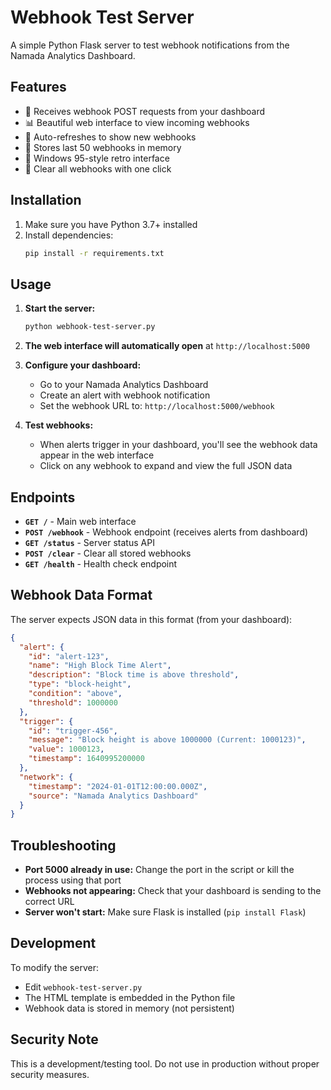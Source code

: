 # Webhook Test Server

A simple Python Flask server to test webhook notifications from the Namada Analytics Dashboard.

## Features

- 🚨 Receives webhook POST requests from your dashboard
- 📊 Beautiful web interface to view incoming webhooks
- 🔄 Auto-refreshes to show new webhooks
- 📝 Stores last 50 webhooks in memory
- 🎨 Windows 95-style retro interface
- 🧹 Clear all webhooks with one click

## Installation

1. Make sure you have Python 3.7+ installed
2. Install dependencies:
   ```bash
   pip install -r requirements.txt
   ```

## Usage

1. **Start the server:**
   ```bash
   python webhook-test-server.py
   ```

2. **The web interface will automatically open** at `http://localhost:5000`

3. **Configure your dashboard:**
   - Go to your Namada Analytics Dashboard
   - Create an alert with webhook notification
   - Set the webhook URL to: `http://localhost:5000/webhook`

4. **Test webhooks:**
   - When alerts trigger in your dashboard, you'll see the webhook data appear in the web interface
   - Click on any webhook to expand and view the full JSON data

## Endpoints

- **`GET /`** - Main web interface
- **`POST /webhook`** - Webhook endpoint (receives alerts from dashboard)
- **`GET /status`** - Server status API
- **`POST /clear`** - Clear all stored webhooks
- **`GET /health`** - Health check endpoint

## Webhook Data Format

The server expects JSON data in this format (from your dashboard):

```json
{
  "alert": {
    "id": "alert-123",
    "name": "High Block Time Alert",
    "description": "Block time is above threshold",
    "type": "block-height",
    "condition": "above",
    "threshold": 1000000
  },
  "trigger": {
    "id": "trigger-456",
    "message": "Block height is above 1000000 (Current: 1000123)",
    "value": 1000123,
    "timestamp": 1640995200000
  },
  "network": {
    "timestamp": "2024-01-01T12:00:00.000Z",
    "source": "Namada Analytics Dashboard"
  }
}
```

## Troubleshooting

- **Port 5000 already in use:** Change the port in the script or kill the process using that port
- **Webhooks not appearing:** Check that your dashboard is sending to the correct URL
- **Server won't start:** Make sure Flask is installed (`pip install Flask`)

## Development

To modify the server:
- Edit `webhook-test-server.py`
- The HTML template is embedded in the Python file
- Webhook data is stored in memory (not persistent)

## Security Note

This is a development/testing tool. Do not use in production without proper security measures. 